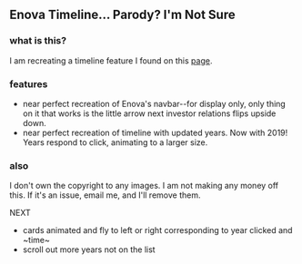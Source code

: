 ## Enova Timeline... Parody? I'm Not Sure

### what is this?
I am recreating a timeline feature I found on this <a href='https://www.enova.com/company/'>page</a>.

### features
- near perfect recreation of Enova's navbar--for display only, only thing on it that works is the little arrow next investor relations flips upside down.
- near perfect recreation of timeline with updated years. Now with 2019! Years respond to click, animating to a larger size.

### also
I don't own the copyright to any images. I am not making any money off this. If it's an issue, email me, and I'll remove them.


NEXT
- cards animated and fly to left or right corresponding to year clicked and ~time~
- scroll out more years not on the list